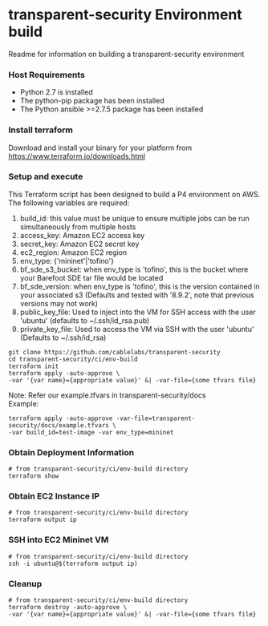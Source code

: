 # transparent-security Environment build
Readme for information on building a transparent-security environment

### Host Requirements

- Python 2.7 is installed
- The python-pip package has been installed
- The Python ansible >=2.7.5 package has been installed

### Install terraform

Download and install your binary for your platform from  https://www.terraform.io/downloads.html

### Setup and execute

This Terraform script has been designed to build a P4 environment on AWS.
The following variables are required:

1. build_id: this value must be unique to ensure multiple jobs can be run
simultaneously from multiple hosts
1. access_key: Amazon EC2 access key
1. secret_key: Amazon EC2 secret key
1. ec2_region: Amazon EC2 region
1. env_type: {'mininet'|'tofino'}
1. bf_sde_s3_bucket: when env_type is 'tofino', this is the bucket where your
Barefoot SDE tar file would be located
1. bf_sde_version: when env_type is 'tofino', this is the version contained in
your associated s3 (Defaults and tested with '8.9.2', note that previous versions may not work) 
1. public_key_file: Used to inject into the VM for SSH access with the user
'ubuntu' (defaults to ~/.ssh/id_rsa.pub)
1. private_key_file: Used to access the VM via SSH with the user 'ubuntu'
(Defaults to ~/.ssh/id_rsa)

````
git clone https://github.com/cablelabs/transparent-security
cd transparent-security/ci/env-build
terraform init
terraform apply -auto-approve \
-var '{var name}={appropriate value}' &| -var-file={some tfvars file}
````
Note: Refer our example.tfvars in transparent-security/docs   
Example: 
````
terraform apply -auto-approve -var-file=transparent-security/docs/example.tfvars \
-var build_id=test-image -var env_type=mininet
````

### Obtain Deployment Information
````
# from transparent-security/ci/env-build directory
terraform show
````

### Obtain EC2 Instance IP
````
# from transparent-security/ci/env-build directory
terraform output ip
````

### SSH into EC2 Mininet VM
````
# from transparent-security/ci/env-build directory
ssh -i ubuntu@$(terraform output ip)
````

### Cleanup
````
# from transparent-security/ci/env-build directory
terraform destroy -auto-approve \
-var '{var name}={appropriate value}' &| -var-file={some tfvars file}
````
